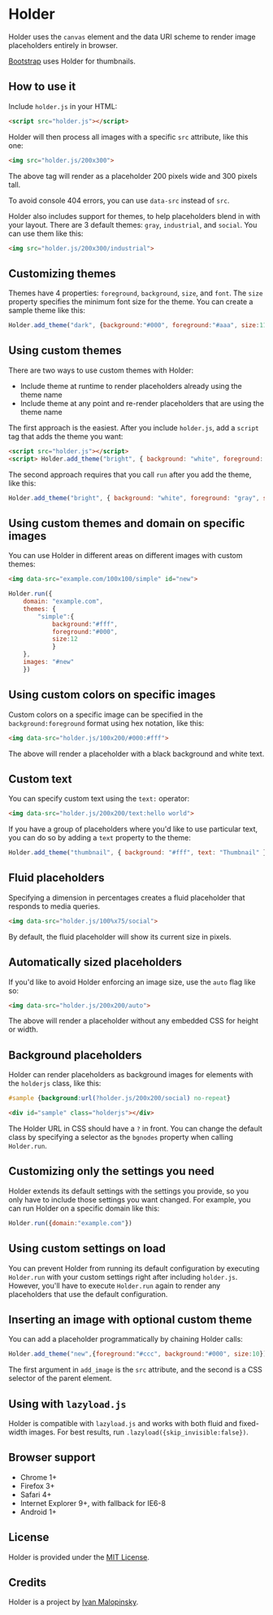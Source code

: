 Holder
======

Holder uses the `canvas` element and the data URI scheme to render image placeholders entirely in browser.

[Bootstrap](http://twitter.github.com/bootstrap/) uses Holder for thumbnails.

How to use it
-------------

Include ``holder.js`` in your HTML:

```html
<script src="holder.js"></script>
```

Holder will then process all images with a specific ``src`` attribute, like this one:

```html
<img src="holder.js/200x300">
```

The above tag will render as a placeholder 200 pixels wide and 300 pixels tall.

To avoid console 404 errors, you can use ``data-src`` instead of ``src``.

Holder also includes support for themes, to help placeholders blend in with your layout. There are 3 default themes: ``gray``, ``industrial``, and ``social``. You can use them like this:

```html
<img src="holder.js/200x300/industrial">
```

Customizing themes
------------------

Themes have 4 properties: ``foreground``, ``background``, ``size``, and ``font``. The ``size`` property specifies the minimum font size for the theme. You can create a sample theme like this:

```js
Holder.add_theme("dark", {background:"#000", foreground:"#aaa", size:11, font: "Monaco"})
```

Using custom themes
-------------------

There are two ways to use custom themes with Holder:

* Include theme at runtime to render placeholders already using the theme name
* Include theme at any point and re-render placeholders that are using the theme name

The first approach is the easiest. After you include ``holder.js``, add a ``script`` tag that adds the theme you want:

```html
<script src="holder.js"></script>
<script> Holder.add_theme("bright", { background: "white", foreground: "gray", size: 12 })</script>
```

The second approach requires that you call ``run`` after you add the theme, like this:

```js
Holder.add_theme("bright", { background: "white", foreground: "gray", size: 12}).run()
```

Using custom themes and domain on specific images
-------------------------------------------------

You can use Holder in different areas on different images with custom themes:

```html
<img data-src="example.com/100x100/simple" id="new">
```

```js
Holder.run({
    domain: "example.com",
    themes: {
        "simple":{
            background:"#fff",
            foreground:"#000",
            size:12
            }
    },
    images: "#new"
    })
```

Using custom colors on specific images
--------------------------------------

Custom colors on a specific image can be specified in the ``background:foreground`` format using hex notation, like this:

```html
<img data-src="holder.js/100x200/#000:#fff">
```

The above will render a placeholder with a black background and white text.

Custom text
-----------

You can specify custom text using the ``text:`` operator:

```html
<img data-src="holder.js/200x200/text:hello world">
```

If you have a group of placeholders where you'd like to use particular text, you can do so by adding a ``text`` property to the theme:

```js
Holder.add_theme("thumbnail", { background: "#fff", text: "Thumbnail" })
```

Fluid placeholders
------------------

Specifying a dimension in percentages creates a fluid placeholder that responds to media queries.

```html
<img data-src="holder.js/100%x75/social">
```

By default, the fluid placeholder will show its current size in pixels.

Automatically sized placeholders
--------------------------------

If you'd like to avoid Holder enforcing an image size, use the ``auto`` flag like so:

```html
<img data-src="holder.js/200x200/auto">
```

The above will render a placeholder without any embedded CSS for height or width.

Background placeholders
-----------------------

Holder can render placeholders as background images for elements with the `holderjs` class, like this:

```css
#sample {background:url(?holder.js/200x200/social) no-repeat}
```

```html
<div id="sample" class="holderjs"></div>
```

The Holder URL in CSS should have a `?` in front. You can change the default class by specifying a selector as the `bgnodes` property when calling `Holder.run`.

Customizing only the settings you need
--------------------------------------

Holder extends its default settings with the settings you provide, so you only have to include those settings you want changed. For example, you can run Holder on a specific domain like this:

```js
Holder.run({domain:"example.com"})
```

Using custom settings on load
-----------------------------

You can prevent Holder from running its default configuration by executing ``Holder.run`` with your custom settings right after including ``holder.js``. However, you'll have to execute ``Holder.run`` again to render any placeholders that use the default configuration.

Inserting an image with optional custom theme
---------------------------------------------

You can add a placeholder programmatically by chaining Holder calls:

```js
Holder.add_theme("new",{foreground:"#ccc", background:"#000", size:10}).add_image("holder.js/200x100/new", "body").run()
```

The first argument in ``add_image`` is the ``src`` attribute, and the second is a CSS selector of the parent element.

Using with ``lazyload.js``
--------------------------

Holder is compatible with ``lazyload.js`` and works with both fluid and fixed-width images. For best results, run `.lazyload({skip_invisible:false})`.

Browser support
---------------

* Chrome 1+
* Firefox 3+
* Safari 4+
* Internet Explorer 9+, with fallback for IE6-8
* Android 1+

License
-------

Holder is provided under the [MIT License](http://opensource.org/licenses/MIT).

Credits
-------

Holder is a project by [Ivan Malopinsky](http://imsky.co).
